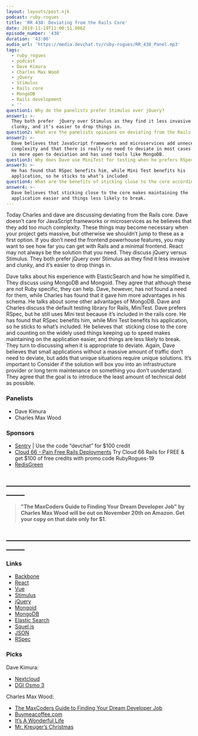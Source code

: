 ```yaml
---
layout: layouts/post.njk
podcast: ruby-rogues
title: 'RR 438: Deviating from the Rails Core'
date: 2019-11-19T11:00:51.806Z
episode_number: '438'
duration: '43:06'
audio_url: 'https://media.devchat.tv/ruby-rogues/RR_438_Panel.mp3'
tags:
  - ruby_rogues
  - podcast
  - Dave Kimura
  - Charles Max Wood
  - jQuery
  - Stimulus
  - Rails core
  - MongoDB
  - Rails development
  - ''
question1: Why do the panelists prefer Stimulus over jQuery?
answer1: >-
  They both prefer  jQuery over Stimulus as they find it less invasive and
  clunky, and it’s easier to drop things in. 
question2: What are the panelists opinions on deviating from the Rails core?
answer2: >-
  Dave believes that JavaScript frameworks and microservices add unnecessary
  complexity and that there is really no need to deviate in most cases. Charles
  is more open to deviation and has used tools like MongoDB.
question3: Why does Dave use MiniTest for testing when he prefers RSpec?
answer3: >-
  He has found that RSpec benefits him, while Mini Test benefits his
  application, so he sticks to what’s included
question4: What are the benefits of sticking close to the core according to Dave?
answer4: >-
  Dave believes that sticking close to the core makes maintaining the
  application easier and things less likely to break.
---
```

Today Charles and dave are discussing deviating from the Rails core. Dave doesn’t care for JavaScript frameworks or microservices as he believes that they add too much complexity. These things may become necessary when your project gets massive, but otherwise we shouldn’t jump to these as a first option. If you don’t need the frontend powerhouse features, you may want to see how far you can get with Rails and a minimal frontend. React may not always be the solution that you need. They discuss jQuery versus Stimulus. They both prefer jQuery over Stimulus as they find it less invasive and clunky, and it’s easier to drop things in. 

Dave talks about his experience with ElasticSearch and how he simplified it. They discuss using MongoDB and Mongoid. They agree that although these are not Ruby specific, they can help. Dave, however, has not found a need for them, while Charles has found that it gave him more advantages in his schema. He talks about some other advantages of MongoDB. Dave and Charles discuss the default testing library for Rails, MiniTest. Dave prefers RSpec, but he still uses Mini test because it’s included in the rails core. He has found that RSpec benefits him, while Mini Test benefits his application, so he sticks to what’s included. He believes that  sticking close to the core and counting on the widely used things keeping up to speed makes maintaining on the application easier, and things are less likely to break. They turn to discussing when it is appropriate to deviate. Again, Dave believes that small applications without a massive amount of traffic don’t need to deviate, but adds that unique situations require unique solutions. It’s important to Consider if the solution will box you into an infrastructure provider or long term maintenance on something you don’t usnderstand. They agree that the goal is to introduce the least amount of technical debt as possible. 

### Panelists

- Dave Kimura 
- Charles Max Wood 

### Sponsors

- [Sentry](http://sentry.io/) | Use the code “devchat” for $100 credit 
- [Cloud 66 - Pain Free Rails Deployments](https://cloud66.com/rails?utm_source=-&utm_medium=-&utm_campaign=ruby-rogues) Try Cloud 66 Rails for FREE & get $100 of free credits with promo code RubyRogues-19 
- [RedisGreen](https://redisgreen.net/?utm_source=rubyrogues&utm_medium=podcast&utm_campaign=rubyrogues) 

## **\_\_\_\_\_\_\_\_\_\_\_\_\_\_\_\_\_\_\_\_\_\_\_\_\_\_\_\_\_\_\_\_\_\_\_\_\_\_\_\_\_\_\_\_\_\_\_\_\_\_\_\_\_\__**

> **"The MaxCoders Guide to Finding Your Dream Developer Job" by Charles Max Wood will be out on November 20th on Amazon.  Get your copy on that date only for $1.**

## **\_\_\_\_\_\_\_\_\_\_\_\_\_\_\_\_\_\_\_\_\_\_\_\_\_\_\_\_\_\_\_\_\_\_\_\_\_\_\_\_\_\_\_\_\_\_\_\_\_\_\_\_\_\__**

### Links

- [Backbone](https://backbonejs.org/) 
- [React](https://reactjs.org/) 
- [Vue](https://vuejs.org/) 
- [Stimulus](https://github.com/stimulusjs/stimulus) 
- [jQuery](https://jquery.com/) 
- [Mongoid](https://docs.mongodb.com/mongoid/current/) 
- [MongoDB](https://www.mongodb.com/) 
- [Elastic Search](https://www.elastic.co/) 
- [Squel.js](http://hiddentao.github.io/squel/) 
- [JSON](http://www.json.org/) 
- [RSpec](https://rspec.info/) 

### Picks

Dave Kimura:

- [Nextcloud](https://nextcloud.com/%20https://scan.nextcloud.com/) 
- [DGI Osmo 3](https://www.dji.com/osmo-mobile-3) 

Charles Max Wood:

- [The MaxCoders Guide to Finding Your Dream Developer Job](https://www.amazon.com/MaxCoders-Guide-Finding-Dream-Developer-ebook/dp/B081MBL5C9/ref=sr_1_1?keywords=The+MaxCoders+Guide+to+Finding+Your+Dream+Developer+Job&qid=1574145265&sr=8-1) 
- [Buymeacoffee.com](https://www.buymeacoffee.com/) 
- [It’s A Wonderful Life](https://www.imdb.com/title/tt0038650/) 
- [Mr. Kreuger’s Christmas](https://www.imdb.com/title/tt0081190/)
